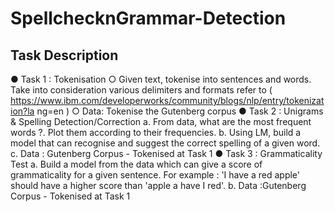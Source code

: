 # SpellchecknGrammar-Detection
## Task Description
● Task 1 : Tokenisation
○ Given text, tokenise into sentences and words. Take into consideration various
delimiters and formats refer to
(​ https://www.ibm.com/developerworks/community/blogs/nlp/entry/tokenization?la
ng=en​ )
○ Data: Tokenise the Gutenberg corpus
● Task 2 : Unigrams & Spelling Detection/Correction
a. From data, what are the most frequent words ?. Plot them according to their
frequencies.
b. Using LM, build a model that can recognise and suggest the correct spelling of a
given word.
c. Data : Gutenberg Corpus - Tokenised at Task 1
● Task 3 : Grammaticality Test
a. Build a model from the data which can give a score of grammaticality for a given
sentence. For example : 'I have a red apple' should have a higher score than
'apple a have I red'.
b. Data :Gutenberg Corpus - Tokenised at Task 1
